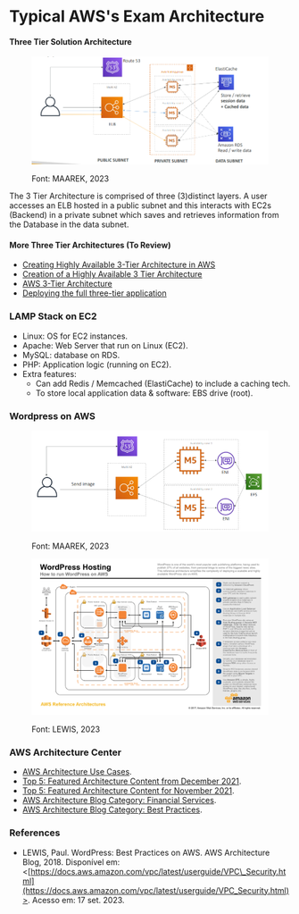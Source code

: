 # Typical AWS's Exam Architecture

#### Three Tier Solution Architecture

<figure><img src="../../.gitbook/assets/image (205).png" alt=""><figcaption><p>Font: MAAREK, 2023</p></figcaption></figure>

The 3 Tier Architecture is comprised of three (3)distinct layers. A user accesses an ELB hosted in a public subnet and this interacts with EC2s (Backend) in a private subnet which saves and retrieves information from the Database in the data subnet.

#### More Three Tier Architectures (To Review)

* [Creating Highly Available 3-Tier Architecture in AWS](https://blog.devgenius.io/creating-highly-available-3-tier-architecture-in-aws-ba429dbffcda)
* [Creation of a Highly Available 3 Tier Architecture](https://aws.plainenglish.io/creation-of-a-highly-available-3-tier-architecture-30b2be0a871e)
* [AWS 3-Tier Architecture](https://awstip.com/aws-3-tier-architecture-4b0004960f4)
* [Deploying the full three-tier application](https://dev.to/eelayoubi/building-a-ha-aws-architecture-using-terraform-part-2-30gm)

### LAMP Stack on EC2

* Linux: OS for EC2 instances.
* Apache: Web Server that run on Linux (EC2).
* MySQL: database on RDS.
* PHP: Application logic (running on EC2).
* Extra features:
  * Can add Redis / Memcached (ElastiCache) to include a caching tech.
  * To store local application data & software: EBS drive (root).

### Wordpress on AWS

<figure><img src="../../.gitbook/assets/image (207).png" alt=""><figcaption><p>Font: MAAREK, 2023</p></figcaption></figure>

<figure><img src="../../.gitbook/assets/image (206).png" alt=""><figcaption><p>Font: LEWIS, 2023</p></figcaption></figure>

### AWS Architecture Center

* [AWS Architecture Use Cases](https://aws.amazon.com/architecture/reference-architecture-diagrams/?solutions-all.sort-by=item.additionalFields.sortDate\&solutions-all.sort-order=desc\&whitepapers-main.sort-by=item.additionalFields.sortDate\&whitepapers-main.sort-order=desc\&awsf.whitepapers-tech-category=*all\&awsf.whitepapers-industries=*all).
* [Top 5: Featured Architecture Content from December 2021](https://aws.amazon.com/blogs/architecture/top-5-featured-architecture-content-for-november/).
* [Top 5: Featured Architecture Content for November 2021](https://aws.amazon.com/blogs/architecture/top-5-featured-architecture-content-for-november/).
* [AWS Architecture Blog Category: Financial Services](https://aws.amazon.com/blogs/architecture/category/industries/financial-services/).
* [AWS Architecture Blog Category: Best Practices](https://aws.amazon.com/blogs/architecture/category/post-types/best-practices/).

### References

* LEWIS, Paul. WordPress: Best Practices on AWS. AWS Architecture Blog, 2018. Disponível em: <[https://docs.aws.amazon.com/vpc/latest/userguide/VPC\_Security.html](https://docs.aws.amazon.com/vpc/latest/userguide/VPC_Security.html)>. Acesso em: 17 set. 2023.
